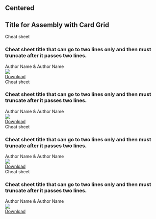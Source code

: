 ## Centered
<div class="component rhd-c-card-grid pf-c-content centered">
  <div class="pf-l-flex">
    <h2 class="pf-c-title">Title for Assembly with Card Grid</h2>
  </div>
  <div class="pf-l-flex rhd-c-card-grid__wrapper">
    <!-- ======== CARD COMPONENTS START HERE ========= -->
    <div class="pf-c-card rhd-c-card">
      <div class="rhd-c-card__tag">
        <i class="far fa-file-code"></i>
        Cheat sheet
      </div>
      <div class="rhd-c-card-content">
        <h3 class="rhd-c-card__title rhd-m-card-title__no-image">
          Cheat sheet title that can go to two lines only and then must truncate after it passes two lines.
        </h3>
        <div class="rhd-c-card__footer">
          <div class="rhd-c-card__footer--author">
            Author Name & Author Name
          </div>
        </div>
        <img src="https://developers.redhat.com/sites/default/files/styles/card_small/public/kubernetes-cheat-sheet-cover.png?itok=io1KFs4d" class="rhd-c-card__image-body"/>
        <div class="rhd-c-card__footer">
          <div class="rhd-c-card__footer--cta">
            <a href="#" class="rhd-m-link">Download <i class="fas fa-arrow-right"></i></a>
          </div>
        </div>
      </div>
    </div>
    <div class="pf-c-card rhd-c-card">
      <div class="rhd-c-card__tag">
        <i class="far fa-file-code"></i>
        Cheat sheet
      </div>
      <div class="rhd-c-card-content">
        <h3 class="rhd-c-card__title rhd-m-card-title__no-image">
          Cheat sheet title that can go to two lines only and then must truncate after it passes two lines.
        </h3>
        <div class="rhd-c-card__footer">
          <div class="rhd-c-card__footer--author">
            Author Name & Author Name
          </div>
        </div>
        <img src="https://developers.redhat.com/sites/default/files/styles/card_small/public/kubernetes-cheat-sheet-cover.png?itok=io1KFs4d" class="rhd-c-card__image-body"/>
        <div class="rhd-c-card__footer">
          <div class="rhd-c-card__footer--cta">
            <a href="#" class="rhd-m-link">Download <i class="fas fa-arrow-right"></i></a>
          </div>
        </div>
      </div>
    </div>
    <div class="pf-c-card rhd-c-card">
      <div class="rhd-c-card__tag">
        <i class="far fa-file-code"></i>
        Cheat sheet
      </div>
      <div class="rhd-c-card-content">
        <h3 class="rhd-c-card__title rhd-m-card-title__no-image">
          Cheat sheet title that can go to two lines only and then must truncate after it passes two lines.
        </h3>
        <div class="rhd-c-card__footer">
          <div class="rhd-c-card__footer--author">
            Author Name & Author Name
          </div>
        </div>
        <img src="https://developers.redhat.com/sites/default/files/styles/card_small/public/kubernetes-cheat-sheet-cover.png?itok=io1KFs4d" class="rhd-c-card__image-body"/>
        <div class="rhd-c-card__footer">
          <div class="rhd-c-card__footer--cta">
            <a href="#" class="rhd-m-link">Download <i class="fas fa-arrow-right"></i></a>
          </div>
        </div>
      </div>
    </div>
    <div class="pf-c-card rhd-c-card">
      <div class="rhd-c-card__tag">
        <i class="far fa-file-code"></i>
        Cheat sheet
      </div>
      <div class="rhd-c-card-content">
        <h3 class="rhd-c-card__title rhd-m-card-title__no-image">
          Cheat sheet title that can go to two lines only and then must truncate after it passes two lines.
        </h3>
        <div class="rhd-c-card__footer">
          <div class="rhd-c-card__footer--author">
            Author Name & Author Name
          </div>
        </div>
        <img src="https://developers.redhat.com/sites/default/files/styles/card_small/public/kubernetes-cheat-sheet-cover.png?itok=io1KFs4d" class="rhd-c-card__image-body"/>
        <div class="rhd-c-card__footer">
          <div class="rhd-c-card__footer--cta">
            <a href="#" class="rhd-m-link">Download <i class="fas fa-arrow-right"></i></a>
          </div>
        </div>
      </div>
    </div>
    <!-- ======== END OF CARD COMPONENTS ========= -->
  </div>
</div>
